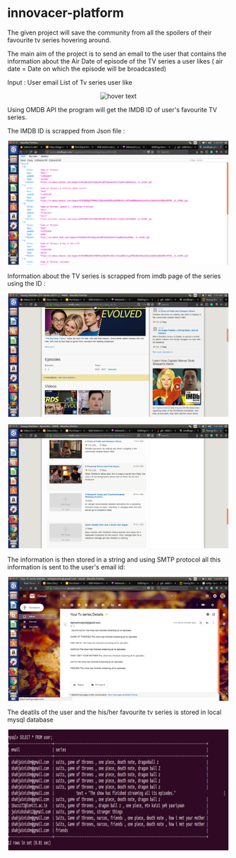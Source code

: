 # innovacer-platform

The given project will save the community from all the spoilers of their favourite tv series hovering around.

The main aim of the project is to send an email to the user that contains the information about the Air Date of episode of the TV series a user likes ( air date = Date on which the episode will be broadcasted)

Input :
  User email
  List of Tv series user like

 <p align="center">
  <img src="https://github.com/JainishShah/innovacer-platform/blob/master/INPUT_INNOVACER.png" width="500" title="hover text">
</p>
 

Using OMDB API the program will get the IMDB  ID of user's favourite TV series.

The IMDB ID is scrapped from Json file :

<p align="center">
    <img src="https://github.com/JainishShah/innovacer-platform/blob/master/omdb.png" width="500" title="hover text">
  </p>


Information about the TV series is scrapped from imdb page of the series using the ID :

<p align="center">
  <img src="https://github.com/JainishShah/innovacer-platform/blob/master/imdb1.png" width="500" title="hover text">
</p>
 
 
 <p align="center">
  <img src="https://github.com/JainishShah/innovacer-platform/blob/master/imdb2.png" width="500" title="hover text">
</p>
 
 

The information is then stored in a string and using SMTP protocol all this information is sent to the user's email id:

 <p align="center">
  <img src="https://github.com/JainishShah/innovacer-platform/blob/master/mail.png" width="500" title="hover text">
</p>



The deatils of the user and the his/her favourite tv series is stored in local mysql database 

 <p align="center">
  <img src="https://github.com/JainishShah/innovacer-platform/blob/master/DB.png" width="500" title="hover text">
</p>



 
